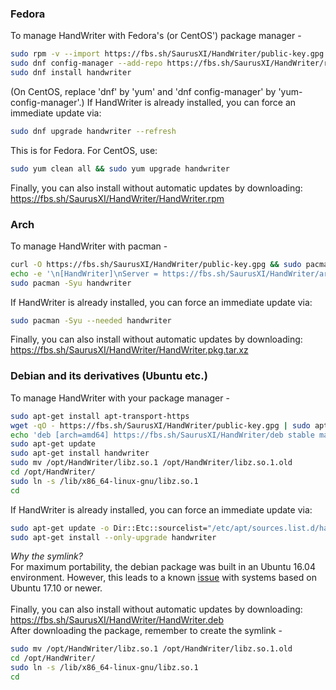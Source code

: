 ### Fedora
To manage HandWriter with Fedora's (or CentOS') package manager -
```bash
sudo rpm -v --import https://fbs.sh/SaurusXI/HandWriter/public-key.gpg
sudo dnf config-manager --add-repo https://fbs.sh/SaurusXI/HandWriter/rpm/HandWriter.repo
sudo dnf install handwriter
```
(On CentOS, replace 'dnf' by 'yum' and 'dnf config-manager' by 'yum-config-manager'.)
If HandWriter is already installed, you can force an immediate update via:
```bash
sudo dnf upgrade handwriter --refresh
```
This is for Fedora. For CentOS, use:
```bash
sudo yum clean all && sudo yum upgrade handwriter
```
Finally, you can also install without automatic updates by downloading:
https://fbs.sh/SaurusXI/HandWriter/HandWriter.rpm

### Arch  
To manage HandWriter with pacman -
```bash
curl -O https://fbs.sh/SaurusXI/HandWriter/public-key.gpg && sudo pacman-key --add public-key.gpg && sudo pacman-key --lsign-key 29D5FDA07C763B56745B9E598AC59FA1ADE43023 && rm public-key.gpg
echo -e '\n[HandWriter]\nServer = https://fbs.sh/SaurusXI/HandWriter/arch' | sudo tee -a /etc/pacman.conf
sudo pacman -Syu handwriter
```
If HandWriter is already installed, you can force an immediate update via:
```bash
sudo pacman -Syu --needed handwriter
```
Finally, you can also install without automatic updates by downloading:
https://fbs.sh/SaurusXI/HandWriter/HandWriter.pkg.tar.xz

### Debian and its derivatives (Ubuntu etc.)
To manage HandWriter with your package manager -
```bash
sudo apt-get install apt-transport-https
wget -qO - https://fbs.sh/SaurusXI/HandWriter/public-key.gpg | sudo apt-key add -
echo 'deb [arch=amd64] https://fbs.sh/SaurusXI/HandWriter/deb stable main' | sudo tee /etc/apt/sources.list.d/handwriter.list
sudo apt-get update
sudo apt-get install handwriter
sudo mv /opt/HandWriter/libz.so.1 /opt/HandWriter/libz.so.1.old
cd /opt/HandWriter/
sudo ln -s /lib/x86_64-linux-gnu/libz.so.1
cd
``` 
If HandWriter is already installed, you can force an immediate update via:
```bash
sudo apt-get update -o Dir::Etc::sourcelist="/etc/apt/sources.list.d/handwriter.list" -o Dir::Etc::sourceparts="-" -o APT::Get::List-Cleanup="0"
sudo apt-get install --only-upgrade handwriter
```
*Why the symlink?* <br>
For maximum portability, the debian package was built in an Ubuntu 16.04 environment. However, this leads to a known [issue](https://ubuntuforums.org/showthread.php?t=2375927) with systems based on Ubuntu 17.10 or newer. <br><br>
Finally, you can also install without automatic updates by downloading:
    https://fbs.sh/SaurusXI/HandWriter/HandWriter.deb <br>
After downloading the package, remember to create the symlink - 
```bash
sudo mv /opt/HandWriter/libz.so.1 /opt/HandWriter/libz.so.1.old
cd /opt/HandWriter/
sudo ln -s /lib/x86_64-linux-gnu/libz.so.1
cd
```
